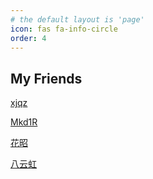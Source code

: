 ```yaml
---
# the default layout is 'page'
icon: fas fa-info-circle
order: 4
---
```


## My Friends

[xjqz](http://xjqz.top)

[Mkd1R](http://mkd1r.tech)

[花昭](http://www.huazhaojiang.cn )

[八云虹](https://www.bayunhong.top )

